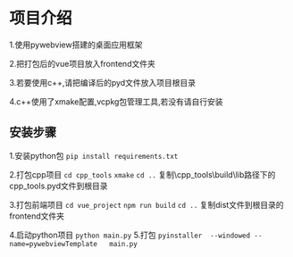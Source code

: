 # 项目介绍

1.使用pywebview搭建的桌面应用框架

2.把打包后的vue项目放入frontend文件夹

3.若要使用c++,请把编译后的pyd文件放入项目根目录

4.c++使用了xmake配置,vcpkg包管理工具,若没有请自行安装

## 安装步骤

1.安装python包
``pip install requirements.txt``

2.打包cpp项目
``cd cpp_tools``
``xmake``
``cd ..``
复制\cpp_tools\build\lib路径下的cpp_tools.pyd文件到根目录

3.打包前端项目
``cd vue_project``
``npm run build``
``cd ..``
复制dist文件到根目录的frontend文件夹

4.启动python项目
``python main.py``
5.打包
``pyinstaller  --windowed --name=pywebviewTemplate   main.py``
